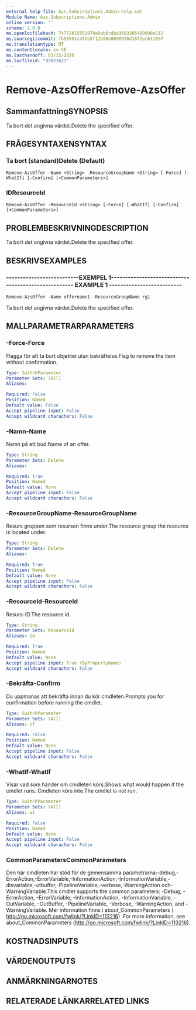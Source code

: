 ```yaml
---
external help file: Azs.Subscriptions.Admin-help.xml
Module Name: Azs.Subscriptions.Admin
online version: ''
schema: 2.0.0
ms.openlocfilehash: 74772615551979a9ab0cdba3603305489698e212
ms.sourcegitcommit: fb95591c45bb5f12b98e0690938d18f2ec611897
ms.translationtype: MT
ms.contentlocale: sv-SE
ms.lasthandoff: 03/15/2020
ms.locfileid: "93921621"
---
```

# <span data-ttu-id="ffd7f-101">Remove-AzsOffer</span><span class="sxs-lookup"><span data-stu-id="ffd7f-101">Remove-AzsOffer</span></span>

## <span data-ttu-id="ffd7f-102">Sammanfattning</span><span class="sxs-lookup"><span data-stu-id="ffd7f-102">SYNOPSIS</span></span>
<span data-ttu-id="ffd7f-103">Ta bort det angivna värdet.</span><span class="sxs-lookup"><span data-stu-id="ffd7f-103">Delete the specified offer.</span></span>

## <span data-ttu-id="ffd7f-104">FRÅGESYNTAXEN</span><span class="sxs-lookup"><span data-stu-id="ffd7f-104">SYNTAX</span></span>

### <span data-ttu-id="ffd7f-105">Ta bort (standard)</span><span class="sxs-lookup"><span data-stu-id="ffd7f-105">Delete (Default)</span></span>
```
Remove-AzsOffer -Name <String> -ResourceGroupName <String> [-Force] [-WhatIf] [-Confirm] [<CommonParameters>]
```

### <span data-ttu-id="ffd7f-106">ID</span><span class="sxs-lookup"><span data-stu-id="ffd7f-106">ResourceId</span></span>
```
Remove-AzsOffer -ResourceId <String> [-Force] [-WhatIf] [-Confirm] [<CommonParameters>]
```

## <span data-ttu-id="ffd7f-107">PROBLEMBESKRIVNING</span><span class="sxs-lookup"><span data-stu-id="ffd7f-107">DESCRIPTION</span></span>
<span data-ttu-id="ffd7f-108">Ta bort det angivna värdet.</span><span class="sxs-lookup"><span data-stu-id="ffd7f-108">Delete the specified offer.</span></span>

## <span data-ttu-id="ffd7f-109">BESKRIVS</span><span class="sxs-lookup"><span data-stu-id="ffd7f-109">EXAMPLES</span></span>

### <span data-ttu-id="ffd7f-110">--------------------------EXEMPEL 1--------------------------</span><span class="sxs-lookup"><span data-stu-id="ffd7f-110">-------------------------- EXAMPLE 1 --------------------------</span></span>
```
Remove-AzsOffer -Name offername1 -ResourceGroupName rg1
```

<span data-ttu-id="ffd7f-111">Ta bort det angivna värdet.</span><span class="sxs-lookup"><span data-stu-id="ffd7f-111">Delete the specified offer.</span></span>

## <span data-ttu-id="ffd7f-112">MALLPARAMETRAR</span><span class="sxs-lookup"><span data-stu-id="ffd7f-112">PARAMETERS</span></span>

### <span data-ttu-id="ffd7f-113">-Force</span><span class="sxs-lookup"><span data-stu-id="ffd7f-113">-Force</span></span>
<span data-ttu-id="ffd7f-114">Flagga för att ta bort objektet utan bekräftelse.</span><span class="sxs-lookup"><span data-stu-id="ffd7f-114">Flag to remove the item without confirmation.</span></span>

```yaml
Type: SwitchParameter
Parameter Sets: (All)
Aliases: 

Required: False
Position: Named
Default value: False
Accept pipeline input: False
Accept wildcard characters: False
```

### <span data-ttu-id="ffd7f-115">-Namn</span><span class="sxs-lookup"><span data-stu-id="ffd7f-115">-Name</span></span>
<span data-ttu-id="ffd7f-116">Namn på ett bud.</span><span class="sxs-lookup"><span data-stu-id="ffd7f-116">Name of an offer.</span></span>

```yaml
Type: String
Parameter Sets: Delete
Aliases: 

Required: True
Position: Named
Default value: None
Accept pipeline input: False
Accept wildcard characters: False
```

### <span data-ttu-id="ffd7f-117">-ResourceGroupName</span><span class="sxs-lookup"><span data-stu-id="ffd7f-117">-ResourceGroupName</span></span>
<span data-ttu-id="ffd7f-118">Resurs gruppen som resursen finns under.</span><span class="sxs-lookup"><span data-stu-id="ffd7f-118">The resource group the resource is located under.</span></span>

```yaml
Type: String
Parameter Sets: Delete
Aliases: 

Required: True
Position: Named
Default value: None
Accept pipeline input: False
Accept wildcard characters: False
```

### <span data-ttu-id="ffd7f-119">-ResourceId</span><span class="sxs-lookup"><span data-stu-id="ffd7f-119">-ResourceId</span></span>
<span data-ttu-id="ffd7f-120">Resurs-ID.</span><span class="sxs-lookup"><span data-stu-id="ffd7f-120">The resource id.</span></span>

```yaml
Type: String
Parameter Sets: ResourceId
Aliases: id

Required: True
Position: Named
Default value: None
Accept pipeline input: True (ByPropertyName)
Accept wildcard characters: False
```

### <span data-ttu-id="ffd7f-121">-Bekräfta</span><span class="sxs-lookup"><span data-stu-id="ffd7f-121">-Confirm</span></span>
<span data-ttu-id="ffd7f-122">Du uppmanas att bekräfta innan du kör cmdleten.</span><span class="sxs-lookup"><span data-stu-id="ffd7f-122">Prompts you for confirmation before running the cmdlet.</span></span>

```yaml
Type: SwitchParameter
Parameter Sets: (All)
Aliases: cf

Required: False
Position: Named
Default value: None
Accept pipeline input: False
Accept wildcard characters: False
```

### <span data-ttu-id="ffd7f-123">-WhatIf</span><span class="sxs-lookup"><span data-stu-id="ffd7f-123">-WhatIf</span></span>
<span data-ttu-id="ffd7f-124">Visar vad som händer om cmdleten körs.</span><span class="sxs-lookup"><span data-stu-id="ffd7f-124">Shows what would happen if the cmdlet runs.</span></span>
<span data-ttu-id="ffd7f-125">Cmdleten körs inte.</span><span class="sxs-lookup"><span data-stu-id="ffd7f-125">The cmdlet is not run.</span></span>

```yaml
Type: SwitchParameter
Parameter Sets: (All)
Aliases: wi

Required: False
Position: Named
Default value: None
Accept pipeline input: False
Accept wildcard characters: False
```

### <span data-ttu-id="ffd7f-126">CommonParameters</span><span class="sxs-lookup"><span data-stu-id="ffd7f-126">CommonParameters</span></span>
<span data-ttu-id="ffd7f-127">Den här cmdleten har stöd för de gemensamma parametrarna:-debug,-ErrorAction,-ErrorVariable,-InformationAction,-InformationVariable,-disvariable,-utbuffer,-PipelineVariable,-verbose,-WarningAction och-WarningVariable.</span><span class="sxs-lookup"><span data-stu-id="ffd7f-127">This cmdlet supports the common parameters: -Debug, -ErrorAction, -ErrorVariable, -InformationAction, -InformationVariable, -OutVariable, -OutBuffer, -PipelineVariable, -Verbose, -WarningAction, and -WarningVariable.</span></span> <span data-ttu-id="ffd7f-128">Mer information finns i about_CommonParameters ( http://go.microsoft.com/fwlink/?LinkID=113216) .</span><span class="sxs-lookup"><span data-stu-id="ffd7f-128">For more information, see about_CommonParameters (http://go.microsoft.com/fwlink/?LinkID=113216).</span></span>

## <span data-ttu-id="ffd7f-129">KOSTNADS</span><span class="sxs-lookup"><span data-stu-id="ffd7f-129">INPUTS</span></span>

## <span data-ttu-id="ffd7f-130">VÄRDEN</span><span class="sxs-lookup"><span data-stu-id="ffd7f-130">OUTPUTS</span></span>

## <span data-ttu-id="ffd7f-131">ANMÄRKNINGAR</span><span class="sxs-lookup"><span data-stu-id="ffd7f-131">NOTES</span></span>

## <span data-ttu-id="ffd7f-132">RELATERADE LÄNKAR</span><span class="sxs-lookup"><span data-stu-id="ffd7f-132">RELATED LINKS</span></span>

